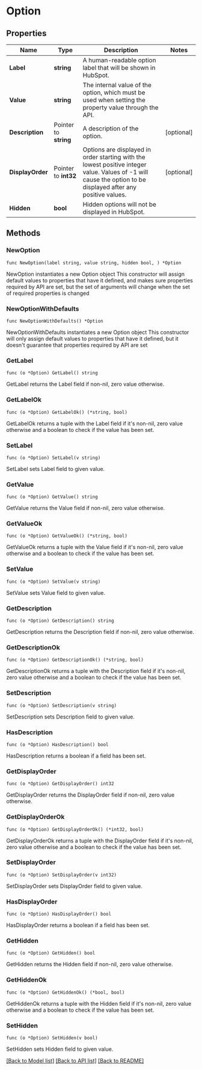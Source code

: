 # Option

## Properties

Name | Type | Description | Notes
------------ | ------------- | ------------- | -------------
**Label** | **string** | A human-readable option label that will be shown in HubSpot. | 
**Value** | **string** | The internal value of the option, which must be used when setting the property value through the API. | 
**Description** | Pointer to **string** | A description of the option. | [optional] 
**DisplayOrder** | Pointer to **int32** | Options are displayed in order starting with the lowest positive integer value. Values of -1 will cause the option to be displayed after any positive values. | [optional] 
**Hidden** | **bool** | Hidden options will not be displayed in HubSpot. | 

## Methods

### NewOption

`func NewOption(label string, value string, hidden bool, ) *Option`

NewOption instantiates a new Option object
This constructor will assign default values to properties that have it defined,
and makes sure properties required by API are set, but the set of arguments
will change when the set of required properties is changed

### NewOptionWithDefaults

`func NewOptionWithDefaults() *Option`

NewOptionWithDefaults instantiates a new Option object
This constructor will only assign default values to properties that have it defined,
but it doesn't guarantee that properties required by API are set

### GetLabel

`func (o *Option) GetLabel() string`

GetLabel returns the Label field if non-nil, zero value otherwise.

### GetLabelOk

`func (o *Option) GetLabelOk() (*string, bool)`

GetLabelOk returns a tuple with the Label field if it's non-nil, zero value otherwise
and a boolean to check if the value has been set.

### SetLabel

`func (o *Option) SetLabel(v string)`

SetLabel sets Label field to given value.


### GetValue

`func (o *Option) GetValue() string`

GetValue returns the Value field if non-nil, zero value otherwise.

### GetValueOk

`func (o *Option) GetValueOk() (*string, bool)`

GetValueOk returns a tuple with the Value field if it's non-nil, zero value otherwise
and a boolean to check if the value has been set.

### SetValue

`func (o *Option) SetValue(v string)`

SetValue sets Value field to given value.


### GetDescription

`func (o *Option) GetDescription() string`

GetDescription returns the Description field if non-nil, zero value otherwise.

### GetDescriptionOk

`func (o *Option) GetDescriptionOk() (*string, bool)`

GetDescriptionOk returns a tuple with the Description field if it's non-nil, zero value otherwise
and a boolean to check if the value has been set.

### SetDescription

`func (o *Option) SetDescription(v string)`

SetDescription sets Description field to given value.

### HasDescription

`func (o *Option) HasDescription() bool`

HasDescription returns a boolean if a field has been set.

### GetDisplayOrder

`func (o *Option) GetDisplayOrder() int32`

GetDisplayOrder returns the DisplayOrder field if non-nil, zero value otherwise.

### GetDisplayOrderOk

`func (o *Option) GetDisplayOrderOk() (*int32, bool)`

GetDisplayOrderOk returns a tuple with the DisplayOrder field if it's non-nil, zero value otherwise
and a boolean to check if the value has been set.

### SetDisplayOrder

`func (o *Option) SetDisplayOrder(v int32)`

SetDisplayOrder sets DisplayOrder field to given value.

### HasDisplayOrder

`func (o *Option) HasDisplayOrder() bool`

HasDisplayOrder returns a boolean if a field has been set.

### GetHidden

`func (o *Option) GetHidden() bool`

GetHidden returns the Hidden field if non-nil, zero value otherwise.

### GetHiddenOk

`func (o *Option) GetHiddenOk() (*bool, bool)`

GetHiddenOk returns a tuple with the Hidden field if it's non-nil, zero value otherwise
and a boolean to check if the value has been set.

### SetHidden

`func (o *Option) SetHidden(v bool)`

SetHidden sets Hidden field to given value.



[[Back to Model list]](../README.md#documentation-for-models) [[Back to API list]](../README.md#documentation-for-api-endpoints) [[Back to README]](../README.md)


